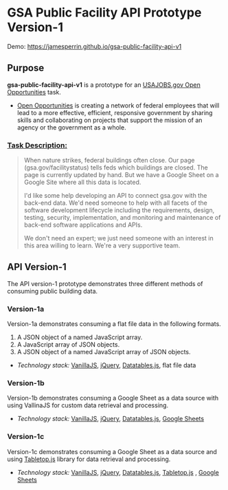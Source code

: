 # **GSA Public Facility API Prototype Version-1**

Demo: https://jamesperrin.github.io/gsa-public-facility-api-v1

## **Purpose**

**gsa-public-facility-api-v1**  is a prototype for an [USAJOBS.gov Open Opportunities](https://openopps.usajobs.gov) task.

* [Open Opportunities](https://openopps.usajobs.gov) is creating a network of federal employees that will lead to a more effective, efficient, responsive government by sharing skills and collaborating on projects that support the mission of an agency or the government as a whole.

### **[Task Description:](https://openopps.usajobs.gov/tasks/708)**

> When nature strikes, federal buildings often close. Our page (gsa.gov/facilitystatus) tells feds which buildings are closed. The page is currently updated by hand. But we have a Google Sheet on a Google Site where all this data is located.
> 
> I'd like some help developing an API to connect gsa.gov with the back-end data. We'd need someone to help with all facets of the software development lifecycle including the requirements, design, testing, security, implementation, and monitoring and maintenance of back-end software applications and APIs.
> 
> We don't need an expert; we just need someone with an interest in this area willing to learn. We're a very supportive team.

## **API Version-1**

The API version-1 prototype demonstrates three different methods of consuming public building data.

### **Version-1a**

Version-1a demonstrates consuming a flat file data in the following formats.

1. A JSON object of a named JavaScript array.
2. A JavaScript array of JSON objects.
3. A JSON object of a named JavaScript array of JSON objects.

* _Technology stack:_ [VanillaJS](http://vanilla-js.com/), [jQuery](https://jquery.com/), [Datatables.js](https://datatables.net/), flat file data

### **Version-1b**

Version-1b demonstrates consuming a Google Sheet as a data source with using VallinaJS for custom data retrieval and processing.

* _Technology stack:_ [VanillaJS](http://vanilla-js.com/), [jQuery](https://jquery.com/), [Datatables.js](https://datatables.net/), [Google Sheets](https://www.google.com/sheets/about/)

### **Version-1c**

Version-1c demonstrates consuming a Google Sheet as a data source and using [Tabletop.js](https://github.com/jsoma/tabletop) library for data retrieval and processing.

* _Technology stack:_ [VanillaJS](http://vanilla-js.com/), [jQuery](https://jquery.com/), [Datatables.js](https://datatables.net/), [Tabletop.js](https://github.com/jsoma/tabletop) , [Google Sheets](https://www.google.com/sheets/about/)
